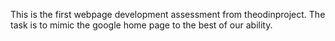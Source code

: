 This is the first webpage development assessment from theodinproject.
The task is to mimic the google home page to the best of our ability.
